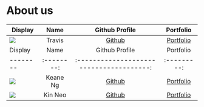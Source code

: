 # About us

Display |  Name  | Github Profile | Portfolio 
--------|:------:|:--------------:|:---------:
![](https://via.placeholder.com/100.png?text=Photo) | Travis | [Github](https://github.com/Travissssz) | [Portfolio](docs/team/johndoe.md)
Display |   Name   |             Github Profile             | Portfolio 
--------|:--------:|:--------------------------------------:|:---------:
![](https://via.placeholder.com/100.png?text=Photo) | Keane Ng | [Github](https://github.com/keanneeee) | [Portfolio](docs/team/johndoe.md)
![](https://via.placeholder.com/100.png?text=Photo) | Kin Neo | [Github]([https://github.com/](https://github.com/kinneo)) | [Portfolio](docs/team/johndoe.md)
